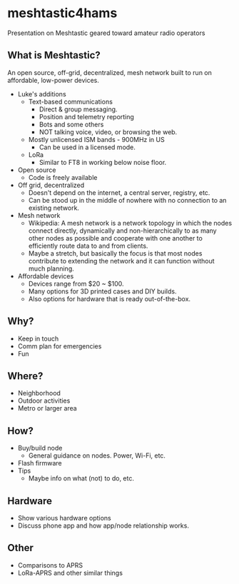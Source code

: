 # meshtastic4hams
Presentation on Meshtastic geared toward amateur radio operators

## What is Meshtastic?
An open source, off-grid, decentralized, mesh network built to run on affordable, low-power devices.

* Luke's additions
    * Text-based communications
        * Direct & group messaging.
        * Position and telemetry reporting
        * Bots and some others
        * NOT talking voice, video, or browsing the web.
    * Mostly unlicensed ISM bands - 900MHz in US
        * Can be used in a licensed mode.
    * LoRa
        * Similar to FT8 in working below noise floor.
* Open source
    * Code is freely available
* Off grid, decentralized
    * Doesn't depend on the internet, a central server, registry, etc.
    * Can be stood up in the middle of nowhere with no connection to an existing network.
* Mesh network
    * Wikipedia: A mesh network is a network topology in which the nodes connect directly, dynamically and non-hierarchically to as many other nodes as possible and cooperate with one another to efficiently route data to and from clients.
    * Maybe a stretch, but basically the focus is that most nodes contribute to extending the network and it can function without much planning.
* Affordable devices
    * Devices range from $20 ~ $100.
    * Many options for 3D printed cases and DIY builds.
    * Also options for hardware that is ready out-of-the-box.

## Why?

* Keep in touch
* Comm plan for emergencies
* Fun

## Where?

* Neighborhood
* Outdoor activities
* Metro or larger area

## How?

* Buy/build node
    * General guidance on nodes. Power, Wi-Fi, etc.
* Flash firmware
* Tips
    * Maybe info on what (not) to do, etc.

## Hardware
* Show various hardware options
* Discuss phone app and how app/node relationship works.

## Other
* Comparisons to APRS
* LoRa-APRS and other similar things
